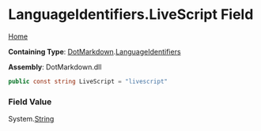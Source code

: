 <a name="_top"></a>

# LanguageIdentifiers\.LiveScript Field

[Home](../../../README.md#_top)

**Containing Type**: [DotMarkdown](../../README.md#_top)\.[LanguageIdentifiers](../README.md#_top)

**Assembly**: DotMarkdown\.dll

```csharp
public const string LiveScript = "livescript"
```

### Field Value

System\.[String](https://docs.microsoft.com/en-us/dotnet/api/system.string)